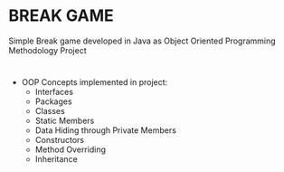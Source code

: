 # BREAK GAME
Simple Break game developed in Java as Object Oriented Programming Methodology Project

#
* OOP Concepts implemented in project:
  * Interfaces
  * Packages
  * Classes
  * Static Members
  * Data Hiding through Private Members
  * Constructors
  * Method Overriding
  * Inheritance

